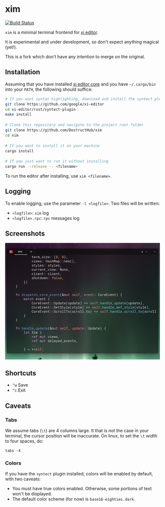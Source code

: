 # xim

[![Build Status](https://travis-ci.org/DestructHub/xim.svg?branch=master)](https://travis-ci.org/DestructHub/xim)

`xim` is a minimal terminal frontend for [xi editor](https://github.com/google/xi-editor).

It is experimental and under development, so don't expect anything magical (yet!).

This is a fork which don't have any intention to merge on the original.

## Installation

Assuming that you have installed [xi editor core](https://github.com/google/xi-editor) and you have `~/.cargo/bin` into your `PATH`, the following should suffice:

```bash
# If you want syntax highlighting, download and install the syntect plugin
git clone https://github.com/google/xi-editor
cd xi-editor/rust/syntect-plugin
make install

# Clone this repository and navigate to the project root folder
git clone https://github.com/DestructHub/xim
cd xim

# If you want to install it on your machine
cargo install

# If you just want to run it without installing
cargo run --release -- <filename>
```

To run the editor after installing, use `xim <filename>`.

## Logging

To enable logging, use the parameter `-l <logfile>`. Two files will be written:

- `<logfile>`: `xim` log
- `<logfile>.rpc`: `rpc` messages log

## Screenshots

![the xim source](.github/xim.png)

## Shortcuts

- `^w` Save
- `^c` Exit

## Caveats

### Tabs

We assume tabs (`\t`) are 4 columns large. It that is not the case in
your terminal, the cursor position will be inaccurate. On linux, to
set the `\t` width to four spaces, do:

```
tabs -4
```

### Colors

If you have the `syntect` plugin installed, colors will be enabled by
default, with two caveats:

- You must have true colors enabled. Otherwise, some portions of text
  won't be displayed.
- The default color scheme (for now) is `base16-eighties.dark`.
